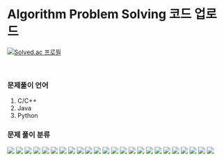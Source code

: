 # Algorithm Problem Solving 코드 업로드

[![Solved.ac
프로필](http://mazassumnida.wtf/api/v2/generate_badge?boj=483759)](https://solved.ac/483759)

<br>

### 문제풀이 언어

1. C/C++
2. Java
3. Python

### 문제 풀이 분류
<img src="https://img.shields.io/badge/BFS-5468FF?style=flat-square&logo=&logoColor=white"/></a> <img src="https://img.shields.io/badge/DFS-6AA127?style=flat-square&logo=&logoColor=white"/></a> <img src="https://img.shields.io/badge/Permutation-ffe01b?style=flat-square&logo=&logoColor=white"/></a> <img src="https://img.shields.io/badge/Combination-6afdef?style=flat-square&logo=&logoColor=white"/></a> <img src="https://img.shields.io/badge/PowerSet-0e353d?style=flat-square&logo=&logoColor=white"/></a> <img src="https://img.shields.io/badge/Stack-ff7700?style=flat-square&logo=&logoColor=white"/></a> <img src="https://img.shields.io/badge/Queue-ff160b?style=flat-square&logo=&logoColor=white"/></a> <img src="https://img.shields.io/badge/Tree-7e4dd2?style=flat-square&logo=&logoColor=white"/></a>
<img src="https://img.shields.io/badge/Priority Queue-064f8c?style=flat-square&logo=&logoColor=white"/></a> <img src="https://img.shields.io/badge/BruteForce-199900?style=flat-square&logo=&logoColor=white"/></a> <img src="https://img.shields.io/badge/List-fece00?style=flat-square&logo=&logoColor=white"/></a> <img src="https://img.shields.io/badge/Greedy-ffa200?style=flat-square&logo=&logoColor=white"/></a> <img src="https://img.shields.io/badge/BackTracking-e10098?style=flat-square&logo=&logoColor=white"/></a> <img src="https://img.shields.io/badge/Graph-0078d4?style=flat-square&logo=&logoColor=white"/></a> <img src="https://img.shields.io/badge/Prim-36566f?style=flat-square&logo=&logoColor=white"/></a>
<img src="https://img.shields.io/badge/Kruskal-b366f6?style=flat-square&logo=&logoColor=white"/></a> <img src="https://img.shields.io/badge/MST-f9ab00?style=flat-square&logo=&logoColor=white"/></a> <img src="https://img.shields.io/badge/Dijkstra-00b2ff?style=flat-square&logo=&logoColor=white"/></a> <img src="https://img.shields.io/badge/DP-003b57?style=flat-square&logo=&logoColor=white"/></a> <img src="https://img.shields.io/badge/BitMask-007722?style=flat-square&logo=&logoColor=white"/></a>
<img src="https://img.shields.io/badge/Strongly Connected Component-5468FF?style=flat-square&logo=&logoColor=white"/></a> <img src="https://img.shields.io/badge/Disjoint Set-6AA127?style=flat-square&logo=&logoColor=white"/></a>
<img src="https://img.shields.io/badge/Floyd Washall-064f8c?style=flat-square&logo=&logoColor=white"/></a> <img src="https://img.shields.io/badge/Topological Sort-199900?style=flat-square&logo=&logoColor=white"/></a> 
